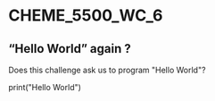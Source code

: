 # CHEME_5500_WC_6

## “Hello World” again ?

Does this challenge ask us to program "Hello World"? 

print("Hello World")